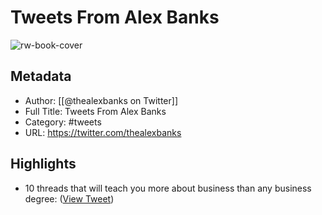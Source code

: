 # Tweets From Alex Banks

![rw-book-cover](https://pbs.twimg.com/profile_images/1508547153085583365/9t3uPpxY.jpg)

## Metadata
- Author: [[@thealexbanks on Twitter]]
- Full Title: Tweets From Alex Banks
- Category: #tweets
- URL: https://twitter.com/thealexbanks

## Highlights
- 10 threads that will teach you more about business than any business degree: ([View Tweet](https://twitter.com/thealexbanks/status/1516103527541600260))
